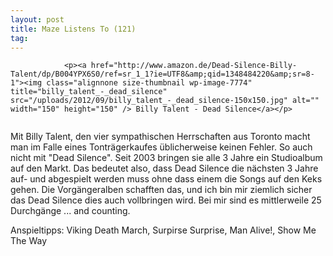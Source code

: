 ```yaml
---
layout: post
title: Maze Listens To (121)
tag: 
---
```



                <p><a href="http://www.amazon.de/Dead-Silence-Billy-Talent/dp/B004YPX6S0/ref=sr_1_1?ie=UTF8&amp;qid=1348484220&amp;sr=8-1"><img class="alignnone size-thumbnail wp-image-7774" title="billy_talent_-_dead_silence" src="/uploads/2012/09/billy_talent_-_dead_silence-150x150.jpg" alt="" width="150" height="150" /> Billy Talent - Dead Silence</a></p>
<img src="/uploads/2010/02/maze_listens_to_5stars.png" alt="" />
<p>Mit Billy Talent, den vier sympathischen Herrschaften aus Toronto macht man im Falle eines Tonträgerkaufes üblicherweise keinen Fehler. So auch nicht mit &quot;Dead Silence&quot;. Seit 2003 bringen sie alle 3 Jahre ein Studioalbum auf den Markt. Das bedeutet also, dass Dead Silence die nächsten 3 Jahre auf- und abgespielt werden muss ohne dass einem die Songs auf den Keks gehen. Die Vorgängeralben schafften das, und ich bin mir ziemlich sicher das Dead Silence dies auch vollbringen wird. Bei mir sind es mittlerweile 25 Durchgänge ... and counting.</p>
<p>Anspieltipps: Viking Death March, Surpirse Surprise, Man Alive!, Show Me The Way</p>
            
